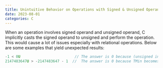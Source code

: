 ```yaml
---
title: Unintuitive Behavior on Operations with Signed & Unsigned Operands
date: 2023-08-01
categories: C
---
```

When an operation involves signed operand and unsigned operand, C implicitly casts the signed operand to unsigned and perform the operation. This would cause a lot of issues especially with relational operations. Below are some examples that yield unexpected results:

```c
-1 < 0U                         // The answer is 0 because (unsigned int) -1 yield 4294967295
2147483647U > -2147483647 - 1  //  The answer is 0 because TMin becomes TMax + 1 when converting to unsigned which is 2147483648
```